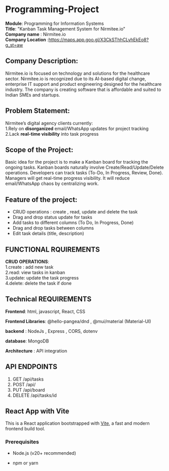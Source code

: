 # Programming-Project
**Module**: Programming for Information Systems  
**Title**: "Kanban Task Management System for Nirmitee.io"  
**Company name** : Nirmitee.io  
**Company Location** :https://maps.app.goo.gl/X3CkSThhCLyhEkEo8?g_st=aw

## Company Description:
 Nirmitee.io is focused on technology and solutions for the healthcare sector. Nirmitee.io is recognized due to its AI-based digital change, enterprise IT support and product engineering designed for the healthcare industry. The company is creating software that is affordable and suited to Indian SMEs and startups.

 ## Problem Statement:
 Nirmitee’s digital agency clients currently:  
1.Rely on **disorganized** email/WhatsApp updates for project tracking  
2.Lack **real-time visibility** into task progress 

## Scope of the Project:
 Basic idea for the project is to make a Kanban board for tracking the ongoing tasks. Kanban boards naturally involve Create/Read/Update/Delete operations. Developers can track tasks (To-Do, In Progress, Review, Done). Managers will get real-time progress visibility. It will reduce email/WhatsApp chaos by centralizing work.

## Feature of the project:
- CRUD operations : create , read, update and delete the task  
- Drag and drop status update for tasks  
- Add tasks to different columns (To Do, In Progress, Done)  
- Drag and drop tasks between columns  
- Edit task details (title, description)

## FUNCTIONAL RQUIREMENTS
**CRUD OPERATIONS**:  
1.create : add new task  
2.read: view tasks in kanban   
3.update: update the task progress  
4.delete: delete the task if done

## Technical REQUIREMENTS
**Frontend**:  html, javascript, React, CSS  

**Frontend Libraries**: @hello-pangea/dnd , @mui/material (Material-UI)
 
**backend** :  NodeJs , Express , CORS, dotenv

**database**: MongoDB    

**Architecture** : API integration  

## API ENDPOINTS

1. GET /api/tasks
2. POST /api/
3. PUT /api/board
4. DELETE /api/tasks/id



## React App with Vite

This is a React application bootstrapped with  [Vite](https://vitejs.dev/), a fast and modern frontend build tool.


### Prerequisites

-   Node.js (v20+  recommended)
    
-   npm or yarn